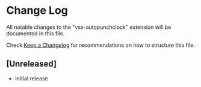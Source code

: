 # Change Log

All notable changes to the "vsx-autopunchclock" extension will be documented in this file.

Check [Keep a Changelog](http://keepachangelog.com/) for recommendations on how to structure this file.

## [Unreleased]

- Initial release